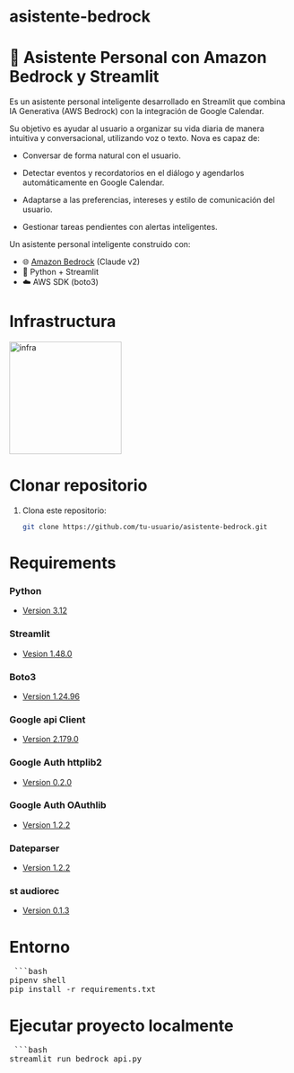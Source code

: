 # asistente-bedrock
# 🤖 Asistente Personal con Amazon Bedrock y Streamlit

Es un asistente personal inteligente desarrollado en Streamlit que combina IA Generativa (AWS Bedrock) con la integración de Google Calendar.

Su objetivo es ayudar al usuario a organizar su vida diaria de manera intuitiva y conversacional, utilizando voz o texto. Nova es capaz de:

   - Conversar de forma natural con el usuario.

   - Detectar eventos y recordatorios en el diálogo y agendarlos automáticamente en Google Calendar.

   - Adaptarse a las preferencias, intereses y estilo de comunicación del usuario.

   - Gestionar tareas pendientes con alertas inteligentes.

Un asistente personal inteligente construido con:

- 🌐 [Amazon Bedrock](https://aws.amazon.com/bedrock/) (Claude v2)
- 🧠 Python + Streamlit
- ☁️ AWS SDK (boto3)
# Infrastructura

<img src="Imagenes/Infraestrcutura.png" alt="infra" width="200"/>

# Clonar repositorio

1. Clona este repositorio:
   ```bash
   git clone https://github.com/tu-usuario/asistente-bedrock.git

# Requirements 

### Python 
   - [Version 3.12](https://www.python.org/downloads/)

### Streamlit
   - [Vesion 1.48.0](https://docs.streamlit.io/get-started/installation)

### Boto3 
   - [Version 1.24.96](https://pypi.org/project/boto3/1.24.96/)

### Google api Client
   - [Version 2.179.0](https://developers.google.com/workspace/docs/api/how-tos/libraries?hl=es-419#python)

### Google Auth httplib2
   - [Version 0.2.0](https://pypi.org/project/google-auth-httplib2/)

### Google Auth OAuthlib
   - [Version 1.2.2](https://pypi.org/project/google-auth-oauthlib/)

### Dateparser
   - [Version 1.2.2](https://pypi.org/project/dateparser/)

### st audiorec
   - [Version  0.1.3](https://pypi.org/project/streamlit-audiorec/)

# Entorno

<pre> ```bash 
pipenv shell 
pip install -r requirements.txt </pre>

# Ejecutar proyecto localmente

<pre> ```bash 
streamlit run bedrock_api.py </pre>


